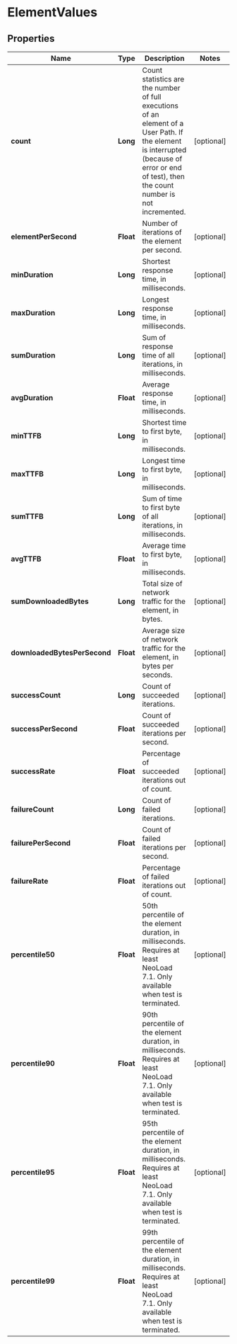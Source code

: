 # ElementValues

## Properties
Name | Type | Description | Notes
------------ | ------------- | ------------- | -------------
**count** | **Long** | Count statistics are the number of full executions of an element of a User Path. If the element is interrupted (because of error or end of test), then the count number is not incremented. |  [optional]
**elementPerSecond** | **Float** | Number of iterations of the element per second. |  [optional]
**minDuration** | **Long** | Shortest response time, in milliseconds. |  [optional]
**maxDuration** | **Long** | Longest response time, in milliseconds. |  [optional]
**sumDuration** | **Long** | Sum of response time of all iterations, in milliseconds. |  [optional]
**avgDuration** | **Float** | Average response time, in milliseconds. |  [optional]
**minTTFB** | **Long** | Shortest time to first byte, in milliseconds. |  [optional]
**maxTTFB** | **Long** | Longest time to first byte, in milliseconds. |  [optional]
**sumTTFB** | **Long** | Sum of time to first byte of all iterations, in milliseconds. |  [optional]
**avgTTFB** | **Float** | Average time to first byte, in milliseconds. |  [optional]
**sumDownloadedBytes** | **Long** | Total size of network traffic for the element, in bytes. |  [optional]
**downloadedBytesPerSecond** | **Float** | Average size of network traffic for the element, in bytes per seconds. |  [optional]
**successCount** | **Long** | Count of succeeded iterations. |  [optional]
**successPerSecond** | **Float** | Count of succeeded iterations per second. |  [optional]
**successRate** | **Float** | Percentage of succeeded iterations out of count. |  [optional]
**failureCount** | **Long** | Count of failed iterations. |  [optional]
**failurePerSecond** | **Float** | Count of failed iterations per second. |  [optional]
**failureRate** | **Float** | Percentage of failed iterations out of count. |  [optional]
**percentile50** | **Float** | 50th percentile of the element duration, in milliseconds. Requires at least NeoLoad 7.1. Only available when test is terminated. |  [optional]
**percentile90** | **Float** | 90th percentile of the element duration, in milliseconds. Requires at least NeoLoad 7.1. Only available when test is terminated. |  [optional]
**percentile95** | **Float** | 95th percentile of the element duration, in milliseconds. Requires at least NeoLoad 7.1. Only available when test is terminated. |  [optional]
**percentile99** | **Float** | 99th percentile of the element duration, in milliseconds. Requires at least NeoLoad 7.1. Only available when test is terminated. |  [optional]
